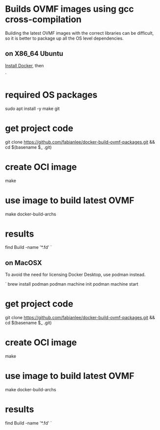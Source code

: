 # Builds OVMF images using gcc cross-compilation

Building the latest OVMF images with the correct libraries can be difficult, so it is better to package up all the OS level dependencies.

## on X86_64 Ubuntu

[Install Docker](https://fabianlee.org/2023/09/14/docker-installing-docker-ce-on-ubuntu/), then 

`
# required OS packages
sudo apt install -y make git

# get project code
git clone https://github.com/fabianlee/docker-build-ovmf-packages.git && cd $(basename $_ .git)

# create OCI image
make

# use image to build latest OVMF
make docker-build-archs

# results
find Build -name '*.fd'
`

## on MacOSX

To avoid the need for licensing Docker Desktop, use podman instead.

`
brew install podman
podman machine init
podman machine start

# get project code
git clone https://github.com/fabianlee/docker-build-ovmf-packages.git && cd $(basename $_ .git)

# create OCI image
make

# use image to build latest OVMF
make docker-build-archs

# results
find Build -name '*.fd'
`
